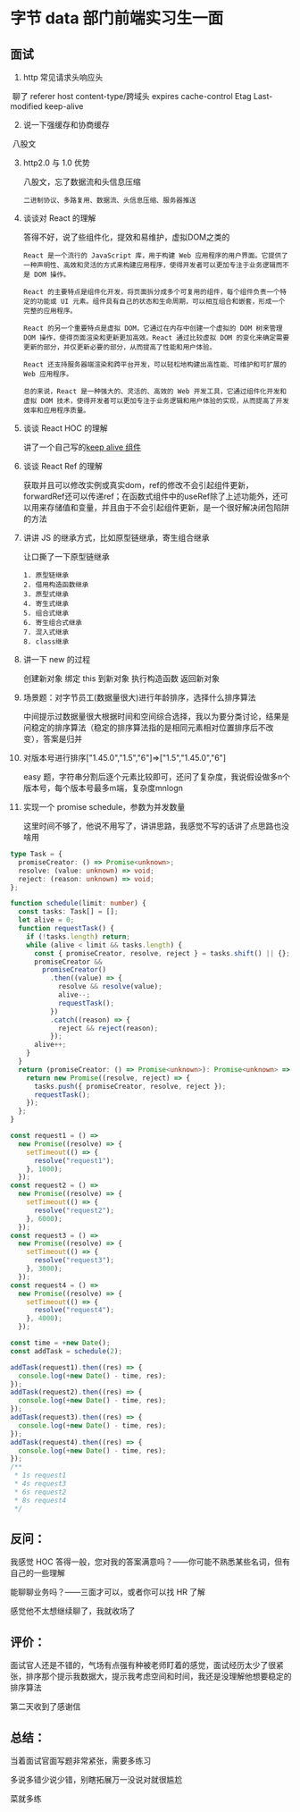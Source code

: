 # 字节 data 部门前端实习生一面

## 面试

1. http 常见请求头响应头

​	聊了 referer host content-type/跨域头 expires cache-control Etag Last-modified keep-alive

2. 说一下强缓存和协商缓存

​       八股文

3. http2.0 与 1.0 优势

   八股文，忘了数据流和头信息压缩

   ```
   二进制协议、多路复用、数据流、头信息压缩、服务器推送
   ```

3. 谈谈对 React 的理解

   答得不好，说了些组件化，提效和易维护，虚拟DOM之类的

   ```
   React 是一个流行的 JavaScript 库，用于构建 Web 应用程序的用户界面。它提供了一种声明性、高效和灵活的方式来构建应用程序，使得开发者可以更加专注于业务逻辑而不是 DOM 操作。
   
   React 的主要特点是组件化开发，将页面拆分成多个可复用的组件，每个组件负责一个特定的功能或 UI 元素。组件具有自己的状态和生命周期，可以相互组合和嵌套，形成一个完整的应用程序。
   
   React 的另一个重要特点是虚拟 DOM，它通过在内存中创建一个虚拟的 DOM 树来管理 DOM 操作，使得页面渲染和更新更加高效。React 通过比较虚拟 DOM 的变化来确定需要更新的部分，并仅更新必要的部分，从而提高了性能和用户体验。
   
   React 还支持服务器端渲染和跨平台开发，可以轻松地构建出高性能、可维护和可扩展的 Web 应用程序。
   
   总的来说，React 是一种强大的、灵活的、高效的 Web 开发工具，它通过组件化开发和虚拟 DOM 技术，使得开发者可以更加专注于业务逻辑和用户体验的实现，从而提高了开发效率和应用程序质量。
   ```

4. 谈谈 React HOC 的理解

   讲了一个自己写的[keep alive 组件](https://github.com/PassionFruitAXE/react-component-keepalive)

6. 谈谈 React Ref 的理解

   获取并且可以修改实例或真实dom，ref的修改不会引起组件更新，forwardRef还可以传递ref；在函数式组件中的useRef除了上述功能外，还可以用来存储值和变量，并且由于不会引起组件更新，是一个很好解决闭包陷阱的方法

7. 讲讲 JS 的继承方式，比如原型链继承，寄生组合继承

   让口撕了一下原型链继承

   ```
   1. 原型链继承
   2. 借用构造函数继承
   3. 原型式继承
   4. 寄生式继承
   5. 组合式继承
   6. 寄生组合式继承
   7. 混入式继承
   8. class继承
   ```

   

6. 讲一下 new 的过程

   创建新对象 绑定 this 到新对象 执行构造函数 返回新对象

7. 场景题：对字节员工(数据量很大)进行年龄排序，选择什么排序算法

   中间提示过数据量很大根据时间和空间综合选择，我以为要分类讨论，结果是问稳定的排序算法（稳定的排序算法指的是相同元素相对位置排序后不改变），答案是归并

8. 对版本号进行排序["1.45.0","1.5","6"]=>["1.5","1.45.0","6"]

   easy 题，字符串分割后逐个元素比较即可，还问了复杂度，我说假设做多n个版本号，每个版本号最多m端，复杂度mnlogn

9. 实现一个 promise schedule，参数为并发数量

   这里时间不够了，他说不用写了，讲讲思路，我感觉不写的话讲了点思路也没啥用

```ts
type Task = {
  promiseCreator: () => Promise<unknown>;
  resolve: (value: unknown) => void;
  reject: (reason: unknown) => void;
};

function schedule(limit: number) {
  const tasks: Task[] = [];
  let alive = 0;
  function requestTask() {
    if (!tasks.length) return;
    while (alive < limit && tasks.length) {
      const { promiseCreator, resolve, reject } = tasks.shift() || {};
      promiseCreator &&
        promiseCreator()
          .then((value) => {
            resolve && resolve(value);
            alive--;
            requestTask();
          })
          .catch((reason) => {
            reject && reject(reason);
          });
      alive++;
    }
  }
  return (promiseCreator: () => Promise<unknown>): Promise<unknown> => {
    return new Promise((resolve, reject) => {
      tasks.push({ promiseCreator, resolve, reject });
      requestTask();
    });
  };
}

const request1 = () =>
  new Promise((resolve) => {
    setTimeout(() => {
      resolve("request1");
    }, 1000);
  });
const request2 = () =>
  new Promise((resolve) => {
    setTimeout(() => {
      resolve("request2");
    }, 6000);
  });
const request3 = () =>
  new Promise((resolve) => {
    setTimeout(() => {
      resolve("request3");
    }, 3000);
  });
const request4 = () =>
  new Promise((resolve) => {
    setTimeout(() => {
      resolve("request4");
    }, 4000);
  });

const time = +new Date();
const addTask = schedule(2);

addTask(request1).then((res) => {
  console.log(+new Date() - time, res);
});
addTask(request2).then((res) => {
  console.log(+new Date() - time, res);
});
addTask(request3).then((res) => {
  console.log(+new Date() - time, res);
});
addTask(request4).then((res) => {
  console.log(+new Date() - time, res);
});
/**
 * 1s request1
 * 4s request3
 * 6s request2
 * 8s request4
 */
```



## 反问：

我感觉 HOC 答得一般，您对我的答案满意吗？——你可能不熟悉某些名词，但有自己的一些理解

能聊聊业务吗？——三面才可以，或者你可以找 HR 了解

感觉他不太想继续聊了，我就收场了



## 评价：

面试官人还是不错的，气场有点强有种被老师盯着的感觉，面试经历太少了很紧张，排序那个提示我数据大，提示我考虑空间和时间，我还是没理解他想要稳定的排序算法

第二天收到了感谢信



## 总结：

当着面试官面写题非常紧张，需要多练习

多说多错少说少错，别瞎拓展万一没说对就很尴尬

菜就多练
